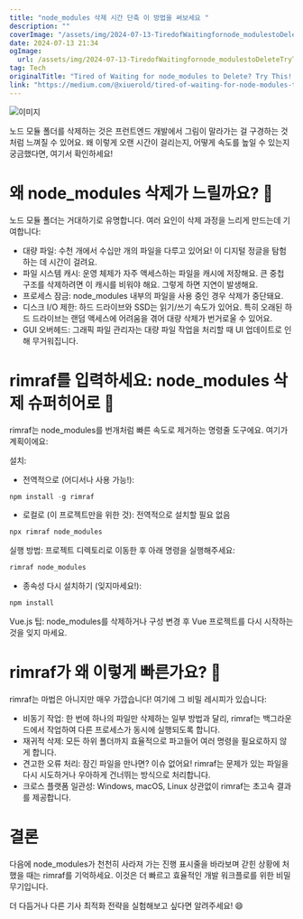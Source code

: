 ```yaml
---
title: "node_modules 삭제 시간 단축 이 방법을 써보세요 "
description: ""
coverImage: "/assets/img/2024-07-13-TiredofWaitingfornode_modulestoDeleteTryThis_0.png"
date: 2024-07-13 21:34
ogImage: 
  url: /assets/img/2024-07-13-TiredofWaitingfornode_modulestoDeleteTryThis_0.png
tag: Tech
originalTitle: "Tired of Waiting for node_modules to Delete? Try This! 🔨💨"
link: "https://medium.com/@xiuerold/tired-of-waiting-for-node-modules-to-delete-try-this-ed007ffe99ee"
---
```




![이미지](/assets/img/2024-07-13-TiredofWaitingfornode_modulestoDeleteTryThis_0.png)

노드 모듈 폴더를 삭제하는 것은 프런트엔드 개발에서 그림이 말라가는 걸 구경하는 것처럼 느껴질 수 있어요. 왜 이렇게 오랜 시간이 걸리는지, 어떻게 속도를 높일 수 있는지 궁금했다면, 여기서 확인하세요!

# 왜 node_modules 삭제가 느릴까요? 🐢

노드 모듈 폴더는 거대하기로 유명합니다. 여러 요인이 삭제 과정을 느리게 만드는데 기여합니다:


<div class="content-ad"></div>

- 대량 파일: 수천 개에서 수십만 개의 파일을 다루고 있어요! 이 디지털 정글을 탐험하는 데 시간이 걸려요.
- 파일 시스템 캐시: 운영 체제가 자주 액세스하는 파일을 캐시에 저장해요. 큰 중첩 구조를 삭제하려면 이 캐시를 비워야 해요. 그렇게 하면 지연이 발생해요.
- 프로세스 잠금: node_modules 내부의 파일을 사용 중인 경우 삭제가 중단돼요.
- 디스크 I/O 제한: 하드 드라이브와 SSD는 읽기/쓰기 속도가 있어요. 특히 오래된 하드 드라이브는 랜덤 액세스에 어려움을 겪어 대량 삭제가 번거로울 수 있어요.
- GUI 오버헤드: 그래픽 파일 관리자는 대량 파일 작업을 처리할 때 UI 업데이트로 인해 무거워집니다.

# rimraf를 입력하세요: node_modules 삭제 슈퍼히어로 🦸

rimraf는 node_modules를 번개처럼 빠른 속도로 제거하는 명령줄 도구에요. 여기가 계획이에요:

설치:

<div class="content-ad"></div>

- 전역적으로 (어디서나 사용 가능!):

```js
npm install -g rimraf
```

- 로컬로 (이 프로젝트만을 위한 것): 전역적으로 설치할 필요 없음

```js
npx rimraf node_modules
```

<div class="content-ad"></div>

실행 방법: 프로젝트 디렉토리로 이동한 후 아래 명령을 실행해주세요:

```bash
rimraf node_modules
```

- 종속성 다시 설치하기 (잊지마세요!):

```bash
npm install
```

<div class="content-ad"></div>

Vue.js 팁: node_modules를 삭제하거나 구성 변경 후 Vue 프로젝트를 다시 시작하는 것을 잊지 마세요.

# rimraf가 왜 이렇게 빠른가요? 🚀

rimraf는 마법은 아니지만 매우 가깝습니다! 여기에 그 비밀 레시피가 있습니다:

- 비동기 작업: 한 번에 하나의 파일만 삭제하는 일부 방법과 달리, rimraf는 백그라운드에서 작업하여 다른 프로세스가 동시에 실행되도록 합니다.
- 재귀적 삭제: 모든 하위 폴더까지 효율적으로 파고들어 여러 명령을 필요로하지 않게 합니다.
- 견고한 오류 처리: 잠긴 파일을 만나면? 이슈 없어요! rimraf는 문제가 있는 파일을 다시 시도하거나 우아하게 건너뛰는 방식으로 처리합니다.
- 크로스 플랫폼 일관성: Windows, macOS, Linux 상관없이 rimraf는 초고속 결과를 제공합니다.

<div class="content-ad"></div>

# 결론

다음에 node_modules가 천천히 사라져 가는 진행 표시줄을 바라보며 갇힌 상황에 처했을 때는 rimraf를 기억하세요. 이것은 더 빠르고 효율적인 개발 워크플로를 위한 비밀 무기입니다.

더 다듬거나 다른 기사 최적화 전략을 실험해보고 싶다면 알려주세요! 😄